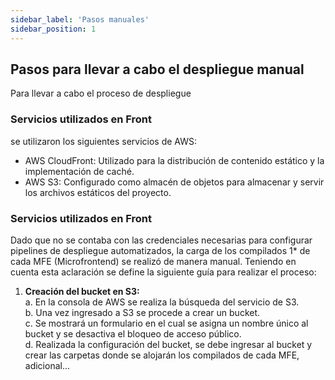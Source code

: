 ```yaml
---
sidebar_label: 'Pasos manuales'
sidebar_position: 1
---
```


## Pasos para llevar a cabo el despliegue manual 

Para llevar a cabo el proceso de despliegue

### Servicios utilizados en Front 

se utilizaron los siguientes servicios de AWS: 

- AWS CloudFront: Utilizado para la distribución de contenido estático y la implementación de caché. 
- AWS S3: Configurado como almacén de objetos para almacenar y servir los archivos estáticos del proyecto. 


### Servicios utilizados en Front 


Dado que no se contaba con las credenciales necesarias para configurar pipelines de despliegue automatizados, la carga de los compilados 1* de cada MFE (Microfrontend) se realizó de manera manual. Teniendo en cuenta esta aclaración se define la siguiente guía para realizar el proceso:

1. **Creación del bucket en S3:**  
    a. En la consola de AWS se realiza la búsqueda del servicio de S3.  
    b. Una vez ingresado a S3 se procede a crear un bucket.  
    c. Se mostrará un formulario en el cual se asigna un nombre único al bucket y se desactiva el bloqueo de acceso público.  
    d. Realizada la configuración del bucket, se debe ingresar al bucket y crear las carpetas donde se alojarán los compilados de cada MFE, adicional...


